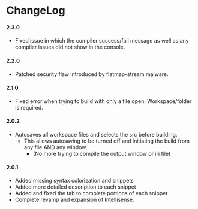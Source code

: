 ChangeLog
=========

#### 2.3.0

-   Fixed issue in which the compiler success/fail message as well as
    any compiler issues did not show in the console.

#### 2.2.0

-   Patched security flaw introduced by flatmap-stream malware.

#### 2.1.0

-   Fixed error when trying to build with only a file open.
    Workspace/folder is required.

#### 2.0.2

-   Autosaves all workspace files and selects the src before building.
    -   This allows autosaving to be turned off and initiating the build
        from any file AND any window.
        -   (No more trying to compile the output window or iri file)

#### 2.0.1

-   Added missing syntax colorization and snippets
-   Added more detailed description to each snippet
-   Added and fixed the tab to complete portions of each snippet
-   Complete revamp and expansion of Intellisense.

